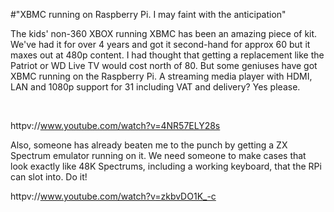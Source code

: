 #"XBMC running on Raspberry Pi. I may faint with the anticipation"

The kids' non-360 XBOX running XBMC has been an amazing piece of kit. We've had it for over 4 years and got it second-hand for approx 60 but it maxes out at 480p content. I had thought that getting a replacement like the Patriot or WD Live TV would cost north of 80. But some geniuses have got XBMC running on the Raspberry Pi. A streaming media player with HDMI, LAN and 1080p support for 31 including VAT and delivery? Yes please.

&nbsp;

httpv://www.youtube.com/watch?v=4NR57ELY28s

Also, someone has already beaten me to the punch by getting a ZX Spectrum emulator running on it. We need someone to make cases that look exactly like 48K Spectrums, including a working keyboard, that the RPi can slot into. Do it!

httpv://www.youtube.com/watch?v=zkbvDO1K_-c
